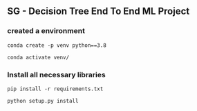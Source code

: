 ## SG - Decision Tree End To End ML Project

### created a environment
```
conda create -p venv python==3.8

conda activate venv/
```
### Install all necessary libraries
```
pip install -r requirements.txt

python setup.py install
```